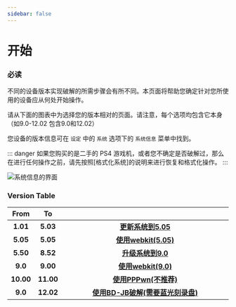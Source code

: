 ```yaml
---
sidebar: false
---
```


# 开始

### 必读

不同的设备版本实现破解的所需步骤会有所不同。本页面将帮助您确定针对您所使用的设备应从何处开始操作。

请从下面的图表中为选择您的版本相对的页面。请注意，每个选项均包含它本身 （如9.0-12.02 包含9.0和12.02）

您设备的版本信息可在 `设定` 中的 `系统` 选项下的 `系统信息` 菜单中找到。

::: danger
如果您购买的是二手的 PS4 游戏机，或者您不确定是否破解过，那么在进行任何操作之前，请先按照[格式化系统]的说明来进行恢复和格式化操作。
:::


![系统信息的界面](/assets/images/screenshots/system-version.png)

### Version Table

<table>
  <colgroup>
    <col span="1" style="width: 10%;">
    <col span="1" style="width: 10%;">
    <col span="1" style="width: 80%;">
  </colgroup>
  <thead>
    <tr>
      <th style="text-align: center; font-weight: bold;">From</th>
      <th style="text-align: center; font-weight: bold;">To</th>
      <th style="text-align: center; font-weight: bold;"></th>
    </tr>
  </thead>
  <tbody>
    <tr>
      <td style="text-align: center; font-weight: bold;">1.01</td>
      <td style="text-align: center; font-weight: bold;">5.03</td>
      <td style="text-align: center; font-weight: bold;"><a href="updating-firmware-(5.05).html">更新系统到5.05</a></td>
    </tr>
    <tr>
      <td style="text-align: center; font-weight: bold;">5.05</td>
      <td style="text-align: center; font-weight: bold;">5.05</td>
      <td style="text-align: center; font-weight: bold;"><a href="using-webkit505.html">使用webkit(5.05)</a></td>
    </tr>
    <tr>
      <td style="text-align: center; font-weight: bold;">5.50</td>
      <td style="text-align: center; font-weight: bold;">8.52</td>
      <td style="text-align: center; font-weight: bold;"><a href="updating-firmware-(9.0).html">升级系统到9.0</a></td>
    </tr>
    <tr>
      <td style="text-align: center; font-weight: bold;">9.0</td>
      <td style="text-align: center; font-weight: bold;">9.00</td>
      <td style="text-align: center; font-weight: bold;"><a href="using-webkit90.html">使用webkit(9.0)</a></td>
    </tr>
    <tr>
      <td style="text-align: center; font-weight: bold;">10.00</td>
      <td style="text-align: center; font-weight: bold;">11.00</td>
      <td style="text-align: center; font-weight: bold;"><a href="using-pppwn.html">使用PPPwn(不推荐)</a></td>
    </tr>
    <tr>
      <td style="text-align: center; font-weight: bold;">9.0</td>
      <td style="text-align: center; font-weight: bold;">12.02</td>
      <td style="text-align: center; font-weight: bold;"><a href="bdjb.html">使用BD-JB破解(需要蓝光刻录盘)</a></td>
    </tr>
  </tbody>
</table>

